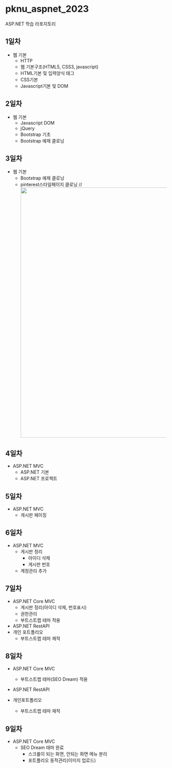 # pknu_aspnet_2023
ASP.NET 학습 라포지토리

## 1일차
- 웹 기본
  - HTTP
  - 웹 기본구조(HTML5, CSS3, javascript)
  - HTML기본 및 입력양식 태그
  - CSS기본
  - Javascript기본 및 DOM

## 2일차
- 웹 기본
  - Javascript DOM
  - jQuery
  - Bootstrap 기초
  - Bootstrap 예제 클로닝

## 3일차
- 웹 기본
  - Bootstrap 예제 클로닝  
  - pinterest스타일페이지 클로닝
// <img src ="" width="780" />

## 4일차
- ASP.NET MVC
  - ASP.NET 기본
  - ASP.NET 프로젝트

## 5일차
- ASP.NET MVC
  - 게시판 페이징

## 6일차
- ASP.NET MVC
  - 게시판 정리
    - 아이디 삭제
    - 게시판 번호
  - 계정관리 추가

## 7일차
- ASP.NET Core MVC
  - 게시판 정리(아이디 삭제, 번호표시)
  - 권한관리
  - 부트스트랩 테마 적용
- ASP.NET RestAPI
- 개인 포트폴리오
  - 부트스트랩 테마 재적

## 8일차
- ASP.NET Core MVC
  - 부트스트랩 테마(SEO Dream) 적용

- ASP.NET RestAPI
- 개인포트폴리오
  - 부트스트랩 테마 재적

## 9일차
- ASP.NET Core MVC
  - SEO Dream 태마 완료
    - 스크롤이 되는 화면, 안되는 화면 메뉴 분리
    - 포트폴리오 동적관리(이미지 업로드)


